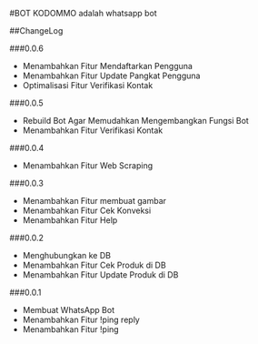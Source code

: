 #BOT KODOMMO
adalah whatsapp bot

##ChangeLog

###0.0.6

- Menambahkan Fitur Mendaftarkan Pengguna
- Menambahkan Fitur Update Pangkat Pengguna
- Optimalisasi Fitur Verifikasi Kontak

###0.0.5

- Rebuild Bot Agar Memudahkan Mengembangkan Fungsi Bot
- Menambahkan Fitur Verifikasi Kontak

###0.0.4

- Menambahkan Fitur Web Scraping

###0.0.3

- Menambahkan Fitur membuat gambar
- Menambahkan Fitur Cek Konveksi
- Menambahkan Fitur Help

###0.0.2

- Menghubungkan ke DB
- Menambahkan Fitur Cek Produk di DB
- Menambahkan Fitur Update Produk di DB

###0.0.1

- Membuat WhatsApp Bot
- Menambahkan Fitur !ping reply
- Menambahkan Fitur !ping
